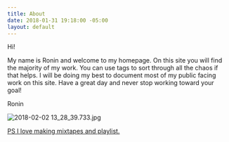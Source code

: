 ```yaml
---
title: About
date: 2018-01-31 19:18:00 -05:00
layout: default
---
```


Hi! 

My name is Ronin and welcome to my homepage. On this site you will find the majority of my work. You can use tags to sort through all the chaos if that helps. I will be doing my best to document most of my public facing work on this site. Have a great day and never stop working toward your goal!

Ronin

![2018-02-02 13_28_39.733.jpg](/uploads/2018-02-02%2013_28_39.733.jpg)

[PS I love making mixtapes and playlist. ](https://open.spotify.com/user/roninwood?si=a7fA3iPoT66MQub8sgIyKw)
